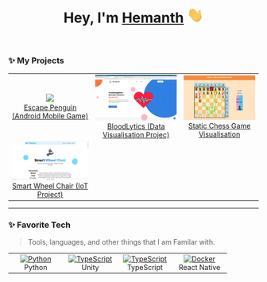 <h1 align="center">Hey, I'm <a href="https://www.blackcater.win/" target="_blank">Hemanth</a> <img
src="https://github.com/hemanth-sunkireddy/hemanth-sunkireddy/raw/main/Hi.gif" height="32" /></h1>

<br />

### :sparkles: My Projects

<table>
  <tr>
    <td align="center">
      <a href="https://github.com/hemanth-sunkireddy/Escape-Penguin">
        <img src="https://github.com/hemanth-sunkireddy/Penguin-Glide/blob/main/fastlane/metadata/android/en-IN/images/phoneScreenshots/1_en-IN.png" width="200px;" />
      </a>
      <br />
      <a href="https://github.com/hemanth-sunkireddy/Penguin-Glide">Escape Penguin (Android Mobile Game)</a>
    </td>
     <td align="center">
      <a href="https://github.com/hemanth-sunkireddy/BloodLytics">
        <img src="https://github.com/hemanth-sunkireddy/BloodLytics/blob/main/assets/images/home-page.png" width="200px;" />
      </a>
      <br />
      <a href="https://github.com/hemanth-sunkireddy/BloodLytics">BloodLytics (Data Visualisation Projec)</a>
    </td>
     <td align="center">
      <a href="https://github.com/hemanth-sunkireddy/Static_Chess_Game_Visualisation">
        <img src="https://github.com/hemanth-sunkireddy/Static_Chess_Game_Visualisation/blob/main/images/game2.png" width="200px;" />
      </a>
      <br />
      <a href="https://github.com/hemanth-sunkireddy/Static_Chess_Game_Visualisation">Static Chess Game Visualisation</a>
    </td>
  </tr>
  
  <tr>
    <td align="center">
      <a href="https://github.com/hemanth-sunkireddy/IoT_Project">
        <img src="https://github.com/hemanth-sunkireddy/IoT_Project/blob/main/homepage.png" width="200px;" />
      </a>
      <br />
      <a href="https://github.com/hemanth-sunkireddy/IoT_Project">Smart Wheel Chair (IoT Project)</a>
    </td>
  </tr>
 
</table>

---
### :sparkles: Favorite Tech
> Tools, languages, and other things that I am Familar with.

<table>
  <tr>
    <td align="center" width="96">
      <a href="https://www.python.org/">
        <img src="https://s3.dualstack.us-east-2.amazonaws.com/pythondotorg-assets/media/files/python-logo-only.svg" width="48" height="48" alt="Python" />
      </a>
      <br>Python
    </td>
    <td align="center" width="96">
      <a href="https://unity.com/">
        <img src="https://upload.wikimedia.org/wikipedia/commons/thumb/c/c4/Unity_2021.svg/799px-Unity_2021.svg.png" width="48" height="48" alt="TypeScript" />
      </a>
      <br>Unity
    </td>
    <td align="center" width="96">
      <a href="https://www.typescriptlang.org/">
        <img src="https://upload.wikimedia.org/wikipedia/commons/thumb/4/4c/Typescript_logo_2020.svg/512px-Typescript_logo_2020.svg.png" width="48" height="48" alt="TypeScript" />
      </a>
      <br>TypeScript
    </td>
    <td align="center" width="96"> 
      <a href="https://react-native.org" >
        <img src="https://upload.wikimedia.org/wikipedia/commons/a/a7/React-icon.svg" width="48" height="48" alt="Docker" />
      </a>
      <br>React Native
    </td>
    
  </tr>
</table>
